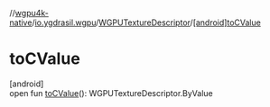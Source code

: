 //[wgpu4k-native](../../../index.md)/[io.ygdrasil.wgpu](../index.md)/[WGPUTextureDescriptor](index.md)/[[android]toCValue]([android]to-c-value.md)

# toCValue

[android]\
open fun [toCValue]([android]to-c-value.md)(): WGPUTextureDescriptor.ByValue